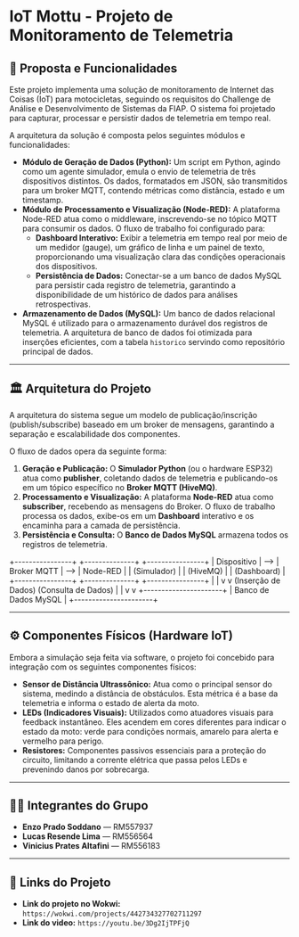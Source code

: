 # IoT Mottu - Projeto de Monitoramento de Telemetria

## 📝 Proposta e Funcionalidades
Este projeto implementa uma solução de monitoramento de Internet das Coisas (IoT) para motocicletas, seguindo os requisitos do Challenge de Análise e Desenvolvimento de Sistemas da FIAP. O sistema foi projetado para capturar, processar e persistir dados de telemetria em tempo real.

A arquitetura da solução é composta pelos seguintes módulos e funcionalidades:

* **Módulo de Geração de Dados (Python):** Um script em Python, agindo como um agente simulador, emula o envio de telemetria de três dispositivos distintos. Os dados, formatados em JSON, são transmitidos para um broker MQTT, contendo métricas como distância, estado e um timestamp.
* **Módulo de Processamento e Visualização (Node-RED):** A plataforma Node-RED atua como o middleware, inscrevendo-se no tópico MQTT para consumir os dados. O fluxo de trabalho foi configurado para:
    * **Dashboard Interativo:** Exibir a telemetria em tempo real por meio de um medidor (gauge), um gráfico de linha e um painel de texto, proporcionando uma visualização clara das condições operacionais dos dispositivos.
    * **Persistência de Dados:** Conectar-se a um banco de dados MySQL para persistir cada registro de telemetria, garantindo a disponibilidade de um histórico de dados para análises retrospectivas.
* **Armazenamento de Dados (MySQL):** Um banco de dados relacional MySQL é utilizado para o armazenamento durável dos registros de telemetria. A arquitetura de banco de dados foi otimizada para inserções eficientes, com a tabela `historico` servindo como repositório principal de dados.

---

## 🏛️ Arquitetura do Projeto
A arquitetura do sistema segue um modelo de publicação/inscrição (publish/subscribe) baseado em um broker de mensagens, garantindo a separação e escalabilidade dos componentes.

O fluxo de dados opera da seguinte forma:

1.  **Geração e Publicação:** O **Simulador Python** (ou o hardware ESP32) atua como **publisher**, coletando dados de telemetria e publicando-os em um tópico específico no **Broker MQTT (HiveMQ)**.
2.  **Processamento e Visualização:** A plataforma **Node-RED** atua como **subscriber**, recebendo as mensagens do Broker. O fluxo de trabalho processa os dados, exibe-os em um **Dashboard** interativo e os encaminha para a camada de persistência.
3.  **Persistência e Consulta:** O **Banco de Dados MySQL** armazena todos os registros de telemetria.



+----------------+      +--------------+      +----------------+
| Dispositivo    |  --> | Broker MQTT  |  --> | Node-RED       |
| (Simulador)    |      | (HiveMQ)     |      | (Dashboard)    |
+----------------+      +--------------+      +----------------+
|                      |
v                      v
(Inserção de Dados)    (Consulta de Dados)
|                      |
v                      v
+----------------------+
| Banco de Dados MySQL |
+----------------------+






---

## ⚙️ Componentes Físicos (Hardware IoT)
Embora a simulação seja feita via software, o projeto foi concebido para integração com os seguintes componentes físicos:

* **Sensor de Distância Ultrassônico:** Atua como o principal sensor do sistema, medindo a distância de obstáculos. Esta métrica é a base da telemetria e informa o estado de alerta da moto.
* **LEDs (Indicadores Visuais):** Utilizados como atuadores visuais para feedback instantâneo. Eles acendem em cores diferentes para indicar o estado da moto: verde para condições normais, amarelo para alerta e vermelho para perigo.
* **Resistores:** Componentes passivos essenciais para a proteção do circuito, limitando a corrente elétrica que passa pelos LEDs e prevenindo danos por sobrecarga.

---

## 👩‍💻 Integrantes do Grupo
* **Enzo Prado Soddano** — RM557937
* **Lucas Resende Lima** — RM556564
* **Vinicius Prates Altafini** — RM556183

---

## 🔗 Links do Projeto
* **Link do projeto no Wokwi:** `https://wokwi.com/projects/442734327702711297`
* **Link do video:** `https://youtu.be/3Dg2IjTPFjQ`






